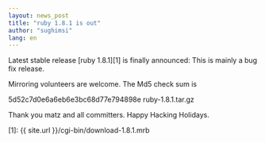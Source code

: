 ```yaml
---
layout: news_post
title: "ruby 1.8.1 is out"
author: "sughimsi"
lang: en
---
```


Latest stable release [ruby 1.8.1][1] is finally announced: This is
mainly a bug fix release.

Mirroring volunteers are welcome. The Md5 check sum is

5d52c7d0e6a6eb6e3bc68d77e794898e ruby-1.8.1.tar.gz

Thank you matz and all committers. Happy Hacking Holidays.



[1]: {{ site.url }}/cgi-bin/download-1.8.1.mrb 
